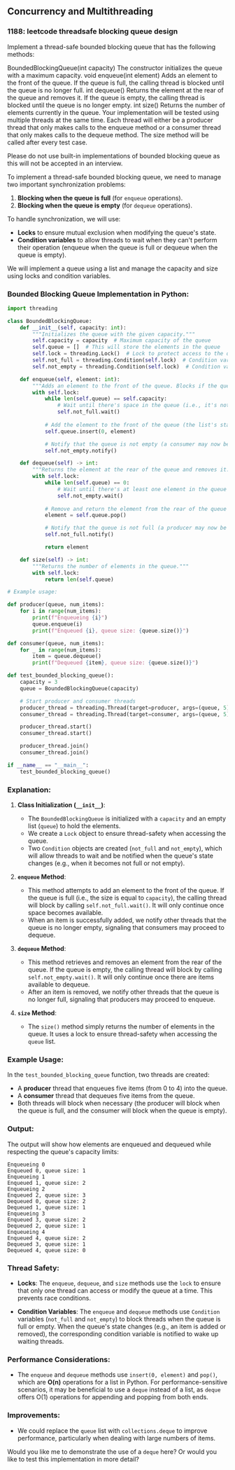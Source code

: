 ## Concurrency and Multithreading
### 1188: leetcode threadsafe blocking queue design
Implement a thread-safe bounded blocking queue that has the following methods:

BoundedBlockingQueue(int capacity) The constructor initializes the queue with a maximum capacity.
void enqueue(int element) Adds an element to the front of the queue. If the queue is full, the calling thread is blocked until the queue is no longer full.
int dequeue() Returns the element at the rear of the queue and removes it. If the queue is empty, the calling thread is blocked until the queue is no longer empty.
int size() Returns the number of elements currently in the queue.
Your implementation will be tested using multiple threads at the same time. Each thread will either be a producer thread that only makes calls to the enqueue method or a consumer thread that only makes calls to the dequeue method. The size method will be called after every test case.

Please do not use built-in implementations of bounded blocking queue as this will not be accepted in an interview.

To implement a thread-safe bounded blocking queue, we need to manage two important synchronization problems:
1. **Blocking when the queue is full** (for `enqueue` operations).
2. **Blocking when the queue is empty** (for `dequeue` operations).

To handle synchronization, we will use:
- **Locks** to ensure mutual exclusion when modifying the queue's state.
- **Condition variables** to allow threads to wait when they can't perform their operation (enqueue when the queue is full or dequeue when the queue is empty).

We will implement a queue using a list and manage the capacity and size using locks and condition variables.

### Bounded Blocking Queue Implementation in Python:

```python
import threading

class BoundedBlockingQueue:
    def __init__(self, capacity: int):
        """Initializes the queue with the given capacity."""
        self.capacity = capacity  # Maximum capacity of the queue
        self.queue = []  # This will store the elements in the queue
        self.lock = threading.Lock()  # Lock to protect access to the queue
        self.not_full = threading.Condition(self.lock)  # Condition variable for not full
        self.not_empty = threading.Condition(self.lock)  # Condition variable for not empty

    def enqueue(self, element: int):
        """Adds an element to the front of the queue. Blocks if the queue is full."""
        with self.lock:
            while len(self.queue) == self.capacity:
                # Wait until there's space in the queue (i.e., it's not full)
                self.not_full.wait()
            
            # Add the element to the front of the queue (the list's start)
            self.queue.insert(0, element)

            # Notify that the queue is not empty (a consumer may now be able to dequeue)
            self.not_empty.notify()

    def dequeue(self) -> int:
        """Returns the element at the rear of the queue and removes it. Blocks if the queue is empty."""
        with self.lock:
            while len(self.queue) == 0:
                # Wait until there's at least one element in the queue (i.e., it's not empty)
                self.not_empty.wait()
            
            # Remove and return the element from the rear of the queue (the list's end)
            element = self.queue.pop()

            # Notify that the queue is not full (a producer may now be able to enqueue)
            self.not_full.notify()

            return element

    def size(self) -> int:
        """Returns the number of elements in the queue."""
        with self.lock:
            return len(self.queue)

# Example usage:

def producer(queue, num_items):
    for i in range(num_items):
        print(f"Enqueueing {i}")
        queue.enqueue(i)
        print(f"Enqueued {i}, queue size: {queue.size()}")

def consumer(queue, num_items):
    for _ in range(num_items):
        item = queue.dequeue()
        print(f"Dequeued {item}, queue size: {queue.size()}")

def test_bounded_blocking_queue():
    capacity = 3
    queue = BoundedBlockingQueue(capacity)

    # Start producer and consumer threads
    producer_thread = threading.Thread(target=producer, args=(queue, 5))
    consumer_thread = threading.Thread(target=consumer, args=(queue, 5))

    producer_thread.start()
    consumer_thread.start()

    producer_thread.join()
    consumer_thread.join()

if __name__ == "__main__":
    test_bounded_blocking_queue()
```

### Explanation:

1. **Class Initialization (`__init__`)**:
   - The `BoundedBlockingQueue` is initialized with a `capacity` and an empty list (`queue`) to hold the elements.
   - We create a `Lock` object to ensure thread-safety when accessing the queue.
   - Two `Condition` objects are created (`not_full` and `not_empty`), which will allow threads to wait and be notified when the queue's state changes (e.g., when it becomes not full or not empty).

2. **`enqueue` Method**:
   - This method attempts to add an element to the front of the queue. If the queue is full (i.e., the size is equal to `capacity`), the calling thread will block by calling `self.not_full.wait()`. It will only continue once space becomes available.
   - When an item is successfully added, we notify other threads that the queue is no longer empty, signaling that consumers may proceed to dequeue.

3. **`dequeue` Method**:
   - This method retrieves and removes an element from the rear of the queue. If the queue is empty, the calling thread will block by calling `self.not_empty.wait()`. It will only continue once there are items available to dequeue.
   - After an item is removed, we notify other threads that the queue is no longer full, signaling that producers may proceed to enqueue.

4. **`size` Method**:
   - The `size()` method simply returns the number of elements in the queue. It uses a lock to ensure thread-safety when accessing the `queue` list.

### Example Usage:

In the `test_bounded_blocking_queue` function, two threads are created:
- A **producer** thread that enqueues five items (from 0 to 4) into the queue.
- A **consumer** thread that dequeues five items from the queue.
- Both threads will block when necessary (the producer will block when the queue is full, and the consumer will block when the queue is empty).

### Output:

The output will show how elements are enqueued and dequeued while respecting the queue's capacity limits:

```plaintext
Enqueueing 0
Enqueued 0, queue size: 1
Enqueueing 1
Enqueued 1, queue size: 2
Enqueueing 2
Enqueued 2, queue size: 3
Dequeued 0, queue size: 2
Dequeued 1, queue size: 1
Enqueueing 3
Enqueued 3, queue size: 2
Dequeued 2, queue size: 1
Enqueueing 4
Enqueued 4, queue size: 2
Dequeued 3, queue size: 1
Dequeued 4, queue size: 0
```

### Thread Safety:

- **Locks**: The `enqueue`, `dequeue`, and `size` methods use the `lock` to ensure that only one thread can access or modify the queue at a time. This prevents race conditions.
  
- **Condition Variables**: The `enqueue` and `dequeue` methods use `Condition` variables (`not_full` and `not_empty`) to block threads when the queue is full or empty. When the queue's state changes (e.g., an item is added or removed), the corresponding condition variable is notified to wake up waiting threads.

### Performance Considerations:
- The `enqueue` and `dequeue` methods use `insert(0, element)` and `pop()`, which are **O(n)** operations for a list in Python. For performance-sensitive scenarios, it may be beneficial to use a `deque` instead of a list, as `deque` offers O(1) operations for appending and popping from both ends.
  
### Improvements:
- We could replace the `queue` list with `collections.deque` to improve performance, particularly when dealing with large numbers of items.
  
Would you like me to demonstrate the use of a `deque` here? Or would you like to test this implementation in more detail?
